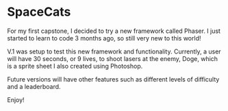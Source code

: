# SpaceCats
For my first capstone, I decided to try a new framework called Phaser. I just started to learn to code 3 months ago, so still very new to this world!

V.1 was setup to test this new framework and functionality. Currently, a user will have 30 seconds, or 9 lives, to shoot lasers at the enemy, Doge, which is a sprite sheet I also created using Photoshop.

Future versions will have other features such as different levels of difficulty and a leaderboard.

Enjoy!
